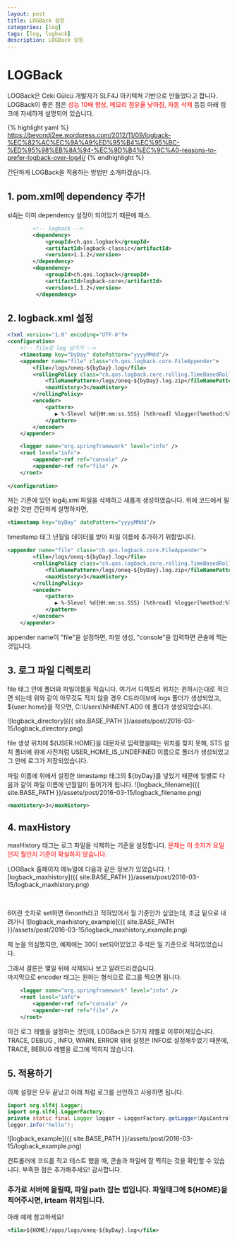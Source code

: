 ```yaml
---
layout: post
title: LOGBack 설정
categories: [log]
tags: [log, logback]
description: LOGBack 설정
---
```


# LOGBack
LOGBack은 Ceki Gülcü 개발자가 SLF4J 아키텍쳐 기반으로 만들었다고 합니다.
LOGBack이 좋은 점은 <span style="color:#ff0000">성능 10배 향상, 메모리 점유율 낮아짐, 자동 삭제</span> 등등 아래 링크에 자세하게 설명되어 있습니다.

{% highlight yaml %}
https://beyondj2ee.wordpress.com/2012/11/09/logback-%EC%82%AC%EC%9A%A9%ED%95%B4%EC%95%BC-%ED%95%98%EB%8A%94-%EC%9D%B4%EC%9C%A0-reasons-to-prefer-logback-over-log4j/
{% endhighlight %}

간단하게 LOGBack을 적용하는 방법만 소개하겠습니다.

## 1. pom.xml에 dependency 추가!
sl4j는 이미 dependency 설정이 되어있기 때문에 패스.

``` xml
        <!-- logback -->
        <dependency>
            <groupId>ch.qos.logback</groupId>
            <artifactId>logback-classic</artifactId>
            <version>1.1.2</version>
        </dependency>
        <dependency>
            <groupId>ch.qos.logback</groupId>
            <artifactId>logback-core</artifactId>
            <version>1.1.2</version>
         </dependency>
```

## 2. logback.xml 설정
``` xml
<?xml version="1.0" encoding="UTF-8"?>
<configuration>
    <!-- file로 log 남기기 -->
    <timestamp key="byDay" datePattern="yyyyMMdd"/>
    <appender name="file" class="ch.qos.logback.core.FileAppender">
        <file>/logs/oneq-${byDay}.log</file>
        <rollingPolicy class="ch.qos.logback.core.rolling.TimeBasedRollingPolicy">
            <fileNamePattern>/logs/oneq-${byDay}.log.zip</fileNamePattern>
            <maxHistory>3</maxHistory>
        </rollingPolicy>
        <encoder>
            <pattern>
               ▶ %-5level %d{HH:mm:ss.SSS} [%thread] %logger[%method:%line] - %msg%n
            </pattern>
        </encoder>
    </appender>

    <logger name="org.springframework" level="info" />
    <root level="info">
        <appender-ref ref="console" />
        <appender-ref ref="file" />
    </root>
        
</configuration>
```
저는 기존에 있던 log4j.xml 파일을 삭제하고 새롭게 생성하였습니다.
위에 코드에서 필요한 것만 간단하게 설명하자면,

``` xml
<timestamp key="byDay" datePattern="yyyyMMdd"/>
```

timestamp 태그 년월일 데이터를 받아 파일 이름에 추가하기 위함입니다.

``` xml
<appender name="file" class="ch.qos.logback.core.FileAppender">
        <file>/logs/oneq-${byDay}.log</file>
        <rollingPolicy class="ch.qos.logback.core.rolling.TimeBasedRollingPolicy">
            <fileNamePattern>/logs/oneq-${byDay}.log.zip</fileNamePattern>
            <maxHistory>3</maxHistory>
        </rollingPolicy>
        <encoder>
            <pattern>
               ▶ %-5level %d{HH:mm:ss.SSS} [%thread] %logger[%method:%line] - %msg%n
            </pattern>
        </encoder>
    </appender>
```

appender name이 "file"을 설정하면, 파일 생성, "console"을 입력하면 콘솔에 찍는것입니다.


## 3. 로그 파일 디렉토리
file 태그 안에 폴더와 파일이름을 적습니다.
여기서 디렉토리 위치는 원하시는대로 적으면 되는데 위와 같이 아무것도 적지 않을 경우 C드라이브에 logs 폴더가 생성되었고,
${user.home}을 적으면, C:\Users\NHNENT.AD0 에 폴더가 생성되었습니다.

![logback_directory]({{ site.BASE_PATH }}/assets/post/2016-03-15/logback_directory.png)

file 생성 위치에 ${USER.HOME}을 대문자로 입력했을때는 위치를 찾지 못해, STS 설치 폴더에 위에 사진처럼 USER_HOME_IS_UNDEFINED 이름으로 폴더가 생성되었고 그 안에 로그가 저장되었습니다.

파일 이름에 위에서 설정한 timestamp 태그의 ${byDay}를 넣었기 때문에 일별로 다음과 같이 파일 이름에 년월일이 들어가게 됩니다.
![logback_filename]({{ site.BASE_PATH }}/assets/post/2016-03-15/logback_filename.png)
<br>

``` xml
<maxHistory>3</maxHistory>
```

## 4. maxHistory

maxHistory 태그는 로그 파일을 삭제하는 기준을 설정합니다.
<span style="color:#ff0000">문제는 이 숫자가 요일인지 월인지 기준이 확실하지 않습니다. </span>

LOGBack 홈페이지 메뉴얼에 다음과 같은 정보가 있었습니다.
![logback_maxhistory]({{ site.BASE_PATH }}/assets/post/2016-03-15/logback_maxhistory.png)

<br>

6이란 숫자로 set하면 6month라고 적혀있어서 월 기준인가 싶었는데, 조금 밑으로 내려가니
![logback_maxhistory_example]({{ site.BASE_PATH }}/assets/post/2016-03-15/logback_maxhistory_example.png)


제 눈을 의심했지만, 예제에는 30이 set되어있었고 주석은 일 기준으로 적혀있었습니다.

그래서 결론은 몇일 뒤에 삭제되나 보고 알려드리겠습니다.
<br>
마지막으로 encoder 태그는 원하는 형식으로 로그를 찍으면 됩니다.

``` xml
    <logger name="org.springframework" level="info" />
    <root level="info">
        <appender-ref ref="console" />
        <appender-ref ref="file" />
    </root>
```
이건 로그 레벨을 설정하는 것인데, LOGBack은 5가지 레벨로 이루어져있습니다.
TRACE, DEBUG , INFO, WARN, ERROR
위에 설정은 INFO로 설정해두었기 때문에, TRACE, BEBUG 레벨을 로그에 찍히지 않습니다.

## 5. 적용하기
이제 설정은 모두 끝났고 아래 처럼 로그를 선언하고 사용하면 됩니다.
``` java
import org.slf4j.Logger;
import org.slf4j.LoggerFactory;
private static final Logger logger = LoggerFactory.getLogger(ApiController.class);
logger.info("hello");
```

![logback_example]({{ site.BASE_PATH }}/assets/post/2016-03-15/logback_example.png)

컨트롤러에 코드를 적고 테스트 했을 때, 콘솔과 파일에 잘 찍히는 것을 확인할 수 있습니다. 부족한 점은 추가해주세요!
감사합니다.

### 추가로 서버에 올릴때, 파일 path 잡는 법입니다. 파일태그에 ${HOME}을 적어주시면, irteam 위치입니다. 
아래 예제 참고하세요!

``` xml
<file>${HOME}/apps/logs/oneq-${byDay}.log</file>
```
